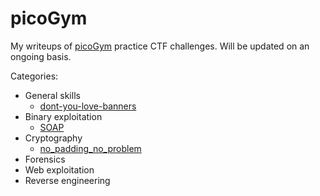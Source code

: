 # picoGym

My writeups of [picoGym](https://play.picoctf.org/practice) practice CTF challenges. Will be updated on an ongoing basis.

Categories:

* General skills
  * [dont-you-love-banners](./dont-you-love-banners/)
* Binary exploitation
  * [SOAP](./SOAP/)
* Cryptography
  * [no_padding_no_problem](./no_padding_no_problem/)
* Forensics
* Web exploitation
* Reverse engineering
